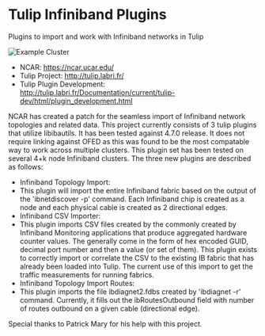 # Tulip Infiniband Plugins
Plugins to import and work with Infiniband networks in Tulip

![Example Cluster](https://raw.githubusercontent.com/nateucar/tulip_infiniband/master/tulip_infinband_example.jpeg)

* NCAR: https://ncar.ucar.edu/
* Tulip Project: http://tulip.labri.fr/
* Tulip Plugin Development: http://tulip.labri.fr/Documentation/current/tulip-dev/html/plugin_development.html

NCAR has created a patch for the seamless import of Infiniband network topologies and related data. This project currently consists of 3 tulip plugins that utilize libibautils. It has been tested against 4.7.0 release. It does not require linking against OFED as this was found to be the most compatable way to work across multiple clusters. This plugin set has been tested on several 4+k node Infiniband clusters. The three new plugins are described as follows:
* Infiniband Topology Import:
 * This plugin will import the entire Infiniband fabric based on the output of the 'ibnetdiscover -p' command. Each Infiniband chip is created as a node and each physical cable is created as 2 directional edges.
* Infiniband CSV Importer:
 * This plugin imports CSV files created by the commonly created by Infiniband Monitoring applications that produce aggregated hardware counter values. The generally come in the form of hex encoded GUID, decimal port number and then a value (or set of them). This plugin exists to correctly import or correlate the CSV to the existing IB fabric that has already been loaded into Tulip. The current use of this import to get the traffic measurements for running fabrics.
* Infiniband Topology Import Routes:
 * This plugin imports the file ibdiagnet2.fdbs created by 'ibdiagnet -r' command. Currently, it fills out the ibRoutesOutbound field with number of routes outbound on a given cable (directional edge).

Special thanks to Patrick Mary for his help with this project.
